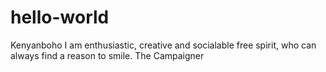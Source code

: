 # hello-world
Kenyanboho
I am enthusiastic, creative and socialable free spirit, who can always find a reason to smile.
The Campaigner
